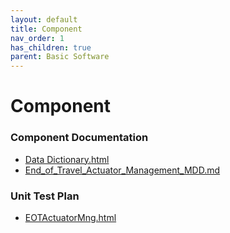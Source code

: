 ```yaml
---
layout: default
title: Component
nav_order: 1
has_children: true
parent: Basic Software
---
```

# Component
### Component Documentation

- [Data Dictionary.html](doc/Data%20Dictionary.html)
- [End_of_Travel_Actuator_Management_MDD.md](doc/End_of_Travel_Actuator_Management_MDD.md)

### Unit Test Plan

- [EOTActuatorMng.html](utp/Tessy/report/EOTActuatorMng.html)

